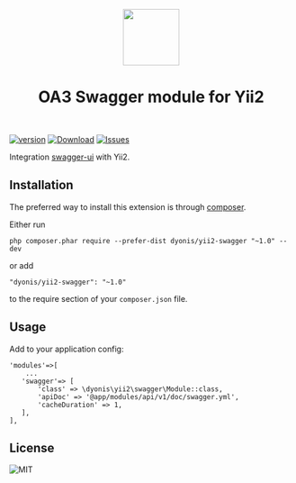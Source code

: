 <p align="center">
    <a href="https://github.com/yiisoft" target="_blank">
        <img src="https://avatars0.githubusercontent.com/u/993323" height="100px">
    </a>
    <h1 align="center">OA3 Swagger module for Yii2</h1>
    <br>
</p>

[![version](https://img.shields.io/packagist/v/dyonis/yii2-swagger.svg?style=flat-square)](https://packagist.org/packages/dyonis/yii2-swagger)
[![Download](https://img.shields.io/packagist/dt/dyonis/yii2-swagger.svg?style=flat-square)](https://packagist.org/packages/dyonis/yii2-swagger)
[![Issues](https://img.shields.io/github/issues/dyonis/yii2-swagger.svg?style=flat-square)](https://github.com/dyonis/yii2-swagger/issues)

Integration [swagger-ui](https://github.com/swagger-api/swagger-ui) with Yii2.


Installation
------------

The preferred way to install this extension is through [composer](http://getcomposer.org/download/).

Either run

```
php composer.phar require --prefer-dist dyonis/yii2-swagger "~1.0" --dev
```

or add

```
"dyonis/yii2-swagger": "~1.0"
```

to the require section of your `composer.json` file.


Usage
-----

Add to your application config:
```
'modules'=>[
    ...
   'swagger'=> [
       'class' => \dyonis\yii2\swagger\Module::class,
       'apiDoc' => '@app/modules/api/v1/doc/swagger.yml',
       'cacheDuration' => 1,
   ],
],
```

[//]: # (Finally)
[//]: # (----)
[//]: # (__If there also some confused, you can refer the [Demo]&#40;https://github.com/lichunqiang/yii2-swagger-demo&#41;.__)


License
-------
![MIT](https://img.shields.io/badge/license-MIT-blue.svg?style=flat-square)
